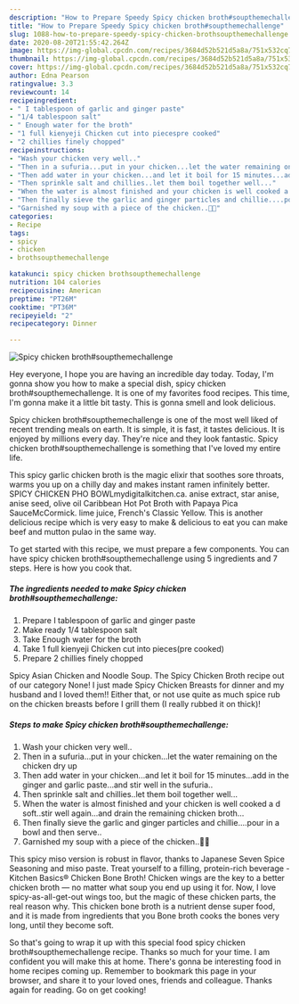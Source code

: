 ```yaml
---
description: "How to Prepare Speedy Spicy chicken broth#soupthemechallenge"
title: "How to Prepare Speedy Spicy chicken broth#soupthemechallenge"
slug: 1088-how-to-prepare-speedy-spicy-chicken-brothsoupthemechallenge
date: 2020-08-20T21:55:42.264Z
image: https://img-global.cpcdn.com/recipes/3684d52b521d5a8a/751x532cq70/spicy-chicken-brothsoupthemechallenge-recipe-main-photo.jpg
thumbnail: https://img-global.cpcdn.com/recipes/3684d52b521d5a8a/751x532cq70/spicy-chicken-brothsoupthemechallenge-recipe-main-photo.jpg
cover: https://img-global.cpcdn.com/recipes/3684d52b521d5a8a/751x532cq70/spicy-chicken-brothsoupthemechallenge-recipe-main-photo.jpg
author: Edna Pearson
ratingvalue: 3.3
reviewcount: 14
recipeingredient:
- " I tablespoon of garlic and ginger paste"
- "1/4 tablespoon salt"
- " Enough water for the broth"
- "1 full kienyeji Chicken cut into piecespre cooked"
- "2 chillies finely chopped"
recipeinstructions:
- "Wash your chicken very well.."
- "Then in a sufuria...put in your chicken...let the water remaining on the chicken dry up"
- "Then add water in your chicken...and let it boil for 15 minutes...add in the ginger and garlic paste...and stir well in the sufuria.."
- "Then sprinkle salt and chillies..let them boil together well..."
- "When the water is almost finished and your chicken is well cooked a d soft..stir well again...and drain the remaining chicken broth..."
- "Then finally sieve the garlic and ginger particles and chillie....pour in a bowl and then serve.."
- "Garnished my soup with a piece of the chicken..🍗😋"
categories:
- Recipe
tags:
- spicy
- chicken
- brothsoupthemechallenge

katakunci: spicy chicken brothsoupthemechallenge 
nutrition: 104 calories
recipecuisine: American
preptime: "PT26M"
cooktime: "PT36M"
recipeyield: "2"
recipecategory: Dinner

---
```



![Spicy chicken broth#soupthemechallenge](https://img-global.cpcdn.com/recipes/3684d52b521d5a8a/751x532cq70/spicy-chicken-brothsoupthemechallenge-recipe-main-photo.jpg)

Hey everyone, I hope you are having an incredible day today. Today, I'm gonna show you how to make a special dish, spicy chicken broth#soupthemechallenge. It is one of my favorites food recipes. This time, I'm gonna make it a little bit tasty. This is gonna smell and look delicious.

Spicy chicken broth#soupthemechallenge is one of the most well liked of recent trending meals on earth. It is simple, it is fast, it tastes delicious. It is enjoyed by millions every day. They're nice and they look fantastic. Spicy chicken broth#soupthemechallenge is something that I've loved my entire life.

This spicy garlic chicken broth is the magic elixir that soothes sore throats, warms you up on a chilly day and makes instant ramen infinitely better. SPICY CHICKEN PHO BOWLmydigitalkitchen.ca. anise extract, star anise, anise seed, olive oil Caribbean Hot Pot Broth with Papaya Pica SauceMcCormick. lime juice, French&#39;s Classic Yellow. This is another delicious recipe which is very easy to make &amp; delicious to eat you can make beef and mutton pulao in the same way.


To get started with this recipe, we must prepare a few components. You can have spicy chicken broth#soupthemechallenge using 5 ingredients and 7 steps. Here is how you cook that.

<!--inarticleads1-->

##### The ingredients needed to make Spicy chicken broth#soupthemechallenge:

1. Prepare  I tablespoon of garlic and ginger paste
1. Make ready 1/4 tablespoon salt
1. Take  Enough water for the broth
1. Take 1 full kienyeji Chicken cut into pieces(pre cooked)
1. Prepare 2 chillies finely chopped


Spicy Asian Chicken and Noodle Soup. The Spicy Chicken Broth recipe out of our category None! I just made Spicy Chicken Breasts for dinner and my husband and I loved them!! Either that, or not use quite as much spice rub on the chicken breasts before I grill them (I really rubbed it on thick)! 

<!--inarticleads2-->

##### Steps to make Spicy chicken broth#soupthemechallenge:

1. Wash your chicken very well..
1. Then in a sufuria...put in your chicken...let the water remaining on the chicken dry up
1. Then add water in your chicken...and let it boil for 15 minutes...add in the ginger and garlic paste...and stir well in the sufuria..
1. Then sprinkle salt and chillies..let them boil together well...
1. When the water is almost finished and your chicken is well cooked a d soft..stir well again...and drain the remaining chicken broth...
1. Then finally sieve the garlic and ginger particles and chillie....pour in a bowl and then serve..
1. Garnished my soup with a piece of the chicken..🍗😋


This spicy miso version is robust in flavor, thanks to Japanese Seven Spice Seasoning and miso paste. Treat yourself to a filling, protein-rich beverage - Kitchen Basics® Chicken Bone Broth! Chicken wings are the key to a better chicken broth — no matter what soup you end up using it for. Now, I love spicy-as-all-get-out wings too, but the magic of these chicken parts, the real reason why. This chicken bone broth is a nutrient dense super food, and it is made from ingredients that you Bone broth cooks the bones very long, until they become soft. 

So that's going to wrap it up with this special food spicy chicken broth#soupthemechallenge recipe. Thanks so much for your time. I am confident you will make this at home. There's gonna be interesting food in home recipes coming up. Remember to bookmark this page in your browser, and share it to your loved ones, friends and colleague. Thanks again for reading. Go on get cooking!
